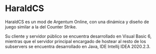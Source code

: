 # HaraldCS

HaraldCS es un mod de Argentum Online, con una dinámica y diseño de juego similar a la del Counter Strike.

Su cliente y servidor público se encuentra desarrollado en Visual Basic 6, mientras que el servidor principal encargado de hostear al resto de los subservers se encuentra desarrollado en Java, IDE Intellij IDEA 2020.2.3.
